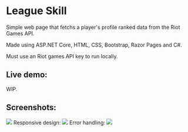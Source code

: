 # League Skill
Simple web page that fetchs a player's profile ranked data from the Riot Games API.

Made using ASP.NET Core, HTML, CSS, Bootstrap, Razor Pages and C#.

Must use an Riot games API key to run locally.

## Live demo:
WIP.

## Screenshots:
<img src="https://media.svartskogen.com/leagueskill/screen01.png" />
Responsive design:
<img src="https://media.svartskogen.com/leagueskill/screen02.png" />
Error handling:
<img src="https://media.svartskogen.com/leagueskill/screen03.png" />
